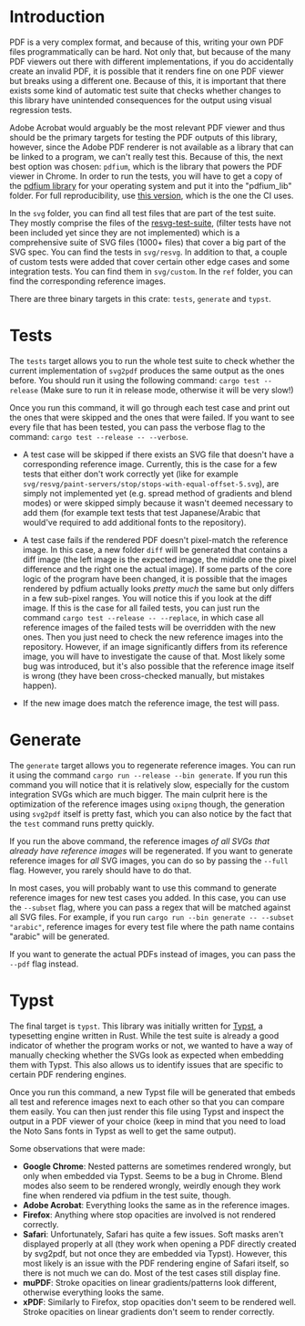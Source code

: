 # Introduction

PDF is a very complex format, and because of this, writing your own PDF files programmatically
can be hard. Not only that, but because of the many PDF viewers out there with different
implementations, if you do accidentally create an invalid PDF, it is possible that it renders
fine on one PDF viewer but breaks using a different one. Because of this, it is important
that there exists some kind of automatic test suite that checks whether changes to this library
have unintended consequences for the output using visual regression tests.

Adobe Acrobat would arguably be the most relevant PDF viewer and thus should be the primary
targets for testing the PDF outputs of this library, however, since the Adobe PDF renderer is
not available as a library that can be linked to a program, we can't really test this. Because
of this, the next best option was chosen: `pdfium`, which is the library that powers the
PDF viewer in Chrome. In order to run the tests, you will have to get a copy of the [pdfium library](https://github.com/bblanchon/pdfium-binaries/releases)
for your operating system and put it into the "pdfium_lib" folder. For full reproducibility,
use [this version](https://github.com/bblanchon/pdfium-binaries/releases/tag/chromium%2F5880),
which is the one the CI uses.

In the `svg` folder, you can find all test files that are part of the test suite. They mostly
comprise the files of the [resvg-test-suite](https://github.com/RazrFalcon/resvg-test-suite),
(filter tests have not been included yet since they are not implemented) which is a comprehensive suite of SVG files (1000+ files) that cover a big part of the SVG spec.
You can find the tests in `svg/resvg`. In addition to that, a couple of custom tests were added
that cover certain other edge cases and some integration tests. You can find them in
`svg/custom`. In the `ref` folder, you can find the corresponding reference images.

There are three binary targets in this crate: `tests`, `generate` and `typst`.

# Tests

The `tests` target allows you to run the whole test suite to check whether the current
implementation of `svg2pdf` produces the same output as the ones before. You should run it
using the following command: `cargo test --release` (Make sure to run it in release mode,
otherwise it will be very slow!)

Once you run this command, it will go through each test case and print out the ones that were
skipped and the ones that were failed. If you want to see every file that has been tested,
you can pass the verbose flag to the command: `cargo test --release -- --verbose`.

- A test case will be skipped if there exists an SVG file that doesn't have a corresponding
reference image. Currently, this is the case for a few tests that either don't work correctly
yet (like for example `svg/resvg/paint-servers/stop/stops-with-equal-offset-5.svg`), are simply
not implemented yet (e.g. spread method of gradients and blend modes) or were skipped simply
because it wasn't deemed necessary to add them (for example text tests that test
Japanese/Arabic that would've required to add additional fonts to the repository).

- A test case fails if the rendered PDF doesn't pixel-match the reference image. In this
case, a new folder `diff` will be generated that contains a diff image (the left image
is the expected image, the middle one the pixel difference and the right one the actual
image). If some parts of the core logic of the program have been changed, it is possible
that the images rendered by pdfium actually looks _pretty much_ the same but only differs
in a few sub-pixel ranges. You will notice this if you look at the diff image. If this is the
case for all failed tests, you can just run the command `cargo test --release -- --replace`,
in which case all reference images of the failed tests will be overridden with the
new ones. Then you just need to check the new reference images into the repository. However,
if an image significantly differs from its reference image, you will have to investigate the
cause of that. Most likely some bug was introduced, but it's also possible that the reference
image itself is wrong (they have been cross-checked manually, but mistakes happen).

- If the new image does match the reference image, the test will pass.

# Generate

The `generate` target allows you to regenerate reference images.
You can run it using the command `cargo run --release --bin generate`. If you run this command you will notice that it is
relatively slow, especially for the custom integration SVGs which
are much bigger. The main culprit here is the optimization
of the reference images using `oxipng` though, the generation
using `svg2pdf` itself is pretty fast, which you can also notice
by the fact that the `test` command runs pretty quickly.

If you run the above command, the reference images _of all SVGs
that already have reference images_ will be regenerated. If you want to generate reference images for _all_ SVG images, you can
do so by passing the `--full` flag. However, you rarely should have
to do that.

In most cases, you will probably want to use this command to generate reference images for new test cases you added. In this
case, you can use the `--subset` flag, where you can pass a regex
that will be matched against all SVG files. For example, if you run
`cargo run --bin generate -- --subset "arabic"`, reference images for every test file where the path name contains "arabic" will
be generated.

If you want to generate the actual PDFs instead of images, you can pass the `--pdf` flag instead.

# Typst

The final target is `typst`. This library was initially written
for [Typst](https://github.com/typst/typst/), a typesetting engine
written in Rust. While the test suite is already a good indicator
of whether the program works or not, we wanted to have a way of
manually checking whether the SVGs look as expected when embedding
them with Typst. This also allows us to identify issues that are
specific to certain PDF rendering engines.

Once you run this command, a new Typst file will be generated
that embeds all test and reference images next to each other
so that you can compare them easily. You can then just render
this file using Typst and inspect the output in a PDF viewer
of your choice (keep in mind that you need to load the Noto
Sans fonts in Typst as well to get the same output).

Some observations that were made:
- **Google Chrome**: Nested patterns are sometimes rendered wrongly, 
but only when embedded via Typst. Seems to be a bug in Chrome. Blend modes
also seem to be rendered wrongly, weirdly enough they work fine when
rendered via pdfium in the test suite, though.
- **Adobe Acrobat**: Everything looks the same as in the reference
images.
- **Firefox**: Anything where stop opacities are involved is not 
rendered correctly.
- **Safari**: Unfortunately, Safari has quite a few issues. Soft
masks aren't displayed properly at all (they work when opening
a PDF directly created by svg2pdf, but not once they are
embedded via Typst). However, this most likely is an issue
with the PDF rendering engine of Safari itself, so there is
not much we can do. Most of the test cases still display fine.
- **muPDF**: Stroke opacities on linear gradients/patterns look different, 
otherwise everything looks the same.
- **xPDF**: Similarly to Firefox, stop opacities don't seem to be rendered
well. Stroke opacities on linear gradients don't seem to render correctly.
